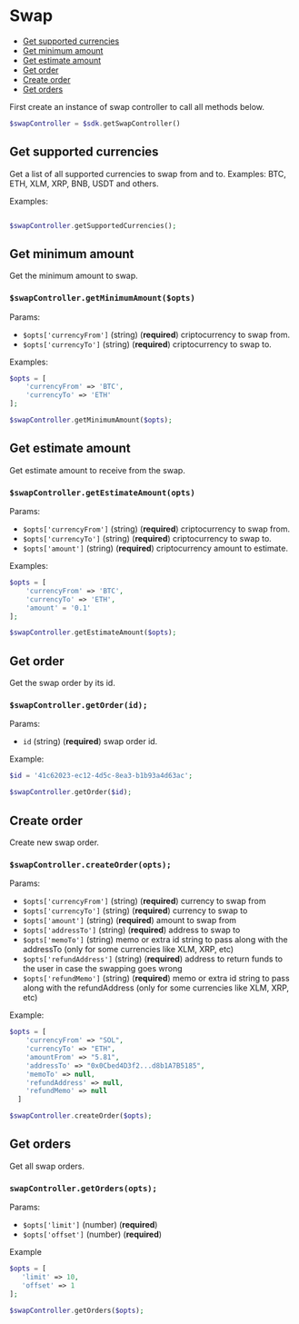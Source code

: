 # Swap

  - [Get supported currencies](#get-supported-currencies)
  - [Get minimum amount](#get-minimum-amount)
  - [Get estimate amount](#get-estimate-amount)
  - [Get order](#get-order)
  - [Create order](#create-order)
  - [Get orders](#get-orders)

First create an instance of swap controller to call all methods below.

```php
$swapController = $sdk.getSwapController()
```

## Get supported currencies
Get a list of all supported currencies to swap from and to. Examples: BTC, ETH, XLM, XRP, BNB, USDT and others.

Examples:

```php

$swapController.getSupportedCurrencies();
```

## Get minimum amount
Get the minimum amount to swap.

### `$swapController.getMinimumAmount($opts)`
Params:
* `$opts['currencyFrom']` (string) (__required__) criptocurrency to swap from.
* `$opts['currencyTo']` (string) (__required__) criptocurrency to swap to.

Examples:

```php
$opts = [
    'currencyFrom' => 'BTC',
    'currencyTo' => 'ETH'
];

$swapController.getMinimumAmount($opts);
```

## Get estimate amount
Get estimate amount to receive from the swap.

### `$swapController.getEstimateAmount(opts)`
Params:
* `$opts['currencyFrom']` (string) (__required__) criptocurrency to swap from.
* `$opts['currencyTo']` (string) (__required__) criptocurrency to swap to.
* `$opts['amount']` (string) (__required__) criptocurrency amount to estimate.

Examples:

```php
$opts = [
    'currencyFrom' => 'BTC',
    'currencyTo' => 'ETH',
    'amount' = '0.1'
];

$swapController.getEstimateAmount($opts);
```
## Get order
Get the swap order by its id.

### `$swapController.getOrder(id);`
Params:
* `id` (string) (__required__) swap order id.

Example:
```php
$id = '41c62023-ec12-4d5c-8ea3-b1b93a4d63ac';

$swapController.getOrder($id);
```

## Create order
Create new swap order.

### `$swapController.createOrder(opts);`
Params:
* `$opts['currencyFrom']` (string) (__required__) currency to swap from
* `$opts['currencyTo']` (string) (__required__) currency to swap to
* `$opts['amount']` (string) (__required__) amount to swap from
* `$opts['addressTo']` (string) (__required__) address to swap to
* `$opts['memoTo']` (string) memo or extra id string to pass along with the addressTo (only for some currencies like XLM, XRP, etc)
* `$opts['refundAddress']` (string) (__required__) address to return funds to the user in case the swapping goes wrong
* `$opts['refundMemo']` (string) (__required__) memo or extra id string to pass along with the refundAddress (only for some currencies like XLM, XRP, etc)

Example:
```php
$opts = [
    'currencyFrom' => "SOL",
    'currencyTo' => "ETH",
    'amountFrom' => "5.81",
    'addressTo' => "0x0Cbed4D3f2...d8b1A7B5185",
    'memoTo' => null,
    'refundAddress' => null,
    'refundMemo' => null
  ]

$swapController.createOrder($opts);

```

## Get orders
Get all swap orders.

### `swapController.getOrders(opts);`
Params:
* `$opts['limit']` (number) (__required__)
* `$opts['offset']` (number) (__required__)

Example
```php
$opts = [
   'limit' => 10,
   'offset' => 1
];

$swapController.getOrders($opts);
```
